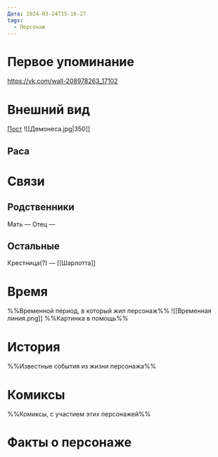 ```yaml
---
Дата: 2024-03-24T15-16-27
tags:
  - Персонаж
---
```

# Первое упоминание
https://vk.com/wall-208978263_17102
# Внешний вид
[Пост](https://vk.com/wall-208978263_17102)
![[Демонеса.jpg|350]]
## Раса
# Связи
## Родственники
Мать —
Отец — 
## Остальные 
Крестница(?) — [[Шарлотта]]
# Время
%%Временной период, в который жил персонаж%%
![[Временная линия.png]]
%%Картинка в помощь%%
# История
%%Известные события из жизни персонажа%%
# Комиксы
%%Комиксы, с участием этих персонажей%%
# Факты о персонаже